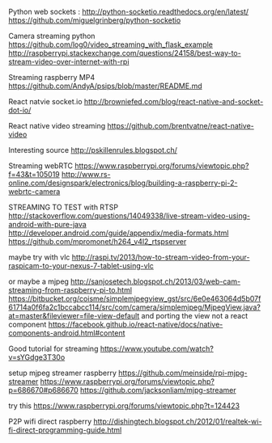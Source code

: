 Python web sockets :
 http://python-socketio.readthedocs.org/en/latest/
 https://github.com/miguelgrinberg/python-socketio

Camera streaming python
 https://github.com/log0/video_streaming_with_flask_example
 http://raspberrypi.stackexchange.com/questions/24158/best-way-to-stream-video-over-internet-with-rpi

Streaming raspberry MP4
 https://github.com/AndyA/psips/blob/master/README.md

React natvie socket.io
 http://browniefed.com/blog/react-native-and-socket-dot-io/

 React native video streaming
  https://github.com/brentvatne/react-native-video

Interesting source
 http://pskillenrules.blogspot.ch/

Streaming webRTC
https://www.raspberrypi.org/forums/viewtopic.php?f=43&t=105019
http://www.rs-online.com/designspark/electronics/blog/building-a-raspberry-pi-2-webrtc-camera



STREAMING TO TEST with RTSP
 http://stackoverflow.com/questions/14049338/live-stream-video-using-android-with-pure-java
 http://developer.android.com/guide/appendix/media-formats.html
 https://github.com/mpromonet/h264_v4l2_rtspserver

 maybe try with vlc http://raspi.tv/2013/how-to-stream-video-from-your-raspicam-to-your-nexus-7-tablet-using-vlc


 or maybe a mjpeg
 http://sanjosetech.blogspot.ch/2013/03/web-cam-streaming-from-raspberry-pi-to.html
 https://bitbucket.org/coisme/simplemjpegview_gst/src/6e0e463064d5b07f61714a0f6fa2c1bccabcc114/src/com/camera/simplemjpeg/MjpegView.java?at=master&fileviewer=file-view-default
and porting the view not a react component https://facebook.github.io/react-native/docs/native-components-android.html#content


Good tutorial for streaming https://www.youtube.com/watch?v=sYGdge3T30o

setup mjpeg streamer raspberry
 https://github.com/meinside/rpi-mjpg-streamer
https://www.raspberrypi.org/forums/viewtopic.php?p=686670#p686670
https://github.com/jacksonliam/mjpg-streamer

 try this https://www.raspberrypi.org/forums/viewtopic.php?t=124423

 P2P wifi direct raspberry http://dishingtech.blogspot.ch/2012/01/realtek-wi-fi-direct-programming-guide.html
